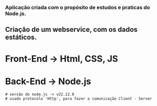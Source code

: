 ### Aplicação criada com o propósito de estudos e praticas do Node.js.
## Criação de um webservice, com os dados estáticos.
# Front-End -> Html, CSS, JS
# Back-End -> Node.js
    # versão do node.js -> v22.12.0
    # usado protocolo 'Http', para fazer a comunicação Client - Server

